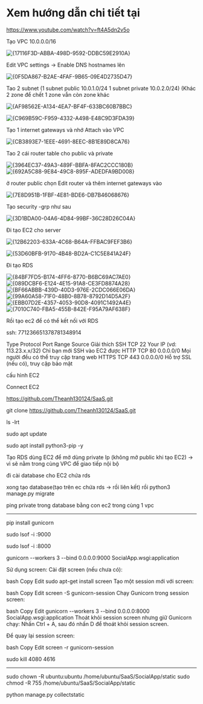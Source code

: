 
<h1>Xem hướng dẫn chi tiết tại</h1>


https://www.youtube.com/watch?v=ft4A5dn2v5o

Tạo VPC  10.0.0.0/16  

![{17116F3D-ABBA-498D-9592-DDBC59E2910A}](https://github.com/user-attachments/assets/7f5b276a-3124-4aa2-9f80-1cddb28ab521)

Edit VPC settings -> Enable DNS hostnames lên


![{0F5DA867-B2AE-4FAF-9B65-09E4D2735D47}](https://github.com/user-attachments/assets/883cd6d6-4709-4c45-abc5-de0e9f29d1d5)

Tao 2 subnet (1 subnet public 10.0.1.0/24   1 subnet private 10.0.2.0/24) (Khác 2 zone để chết 1 zone vẫn còn zone khác



![{AF98562E-A134-4EA7-BF4F-633BC60B7BBC}](https://github.com/user-attachments/assets/413a40c8-e8f2-4b45-9803-8046817b8eb7)

![{C969B59C-F959-4332-A498-E48C9D3FDA39}](https://github.com/user-attachments/assets/17420d27-6334-4d9d-abb3-049fadcc4d18)


Tạo 1  internet gateways và nhớ Attach vào VPC

![{CB3893E7-1EEE-4691-8EEC-8B1E89D8CA76}](https://github.com/user-attachments/assets/4993048c-a15b-4ec7-b04c-85f9c9201ab7)




Tao 2 cái router table cho public và private


![{3964EC37-49A3-489F-BBFA-8FAC2CCC180B}](https://github.com/user-attachments/assets/5b8ca8ea-4f92-4eb5-9da4-5127ec925192)
![{692A5C88-9E84-49C8-895F-ADEDFA9BD008}](https://github.com/user-attachments/assets/9a6eabe8-5b67-4a2a-ac75-de1359579395)
 
ở router public chọn Edit router và thêm internet gateways vào

![{7E8D951B-1FBF-4E81-BDE6-DB7B46068676}](https://github.com/user-attachments/assets/a25af19e-817e-4166-a2e2-04cd36e0efc2)

Tạo security -grp như sau 


![{3D1BDA00-04A6-4D84-99BF-36C28D26C04A}](https://github.com/user-attachments/assets/ae952a54-377e-41a6-996e-2454ca7b99e5)

Đi tạo EC2 cho server 

![{12B62203-633A-4C68-B64A-FFBAC9FEF3B6}](https://github.com/user-attachments/assets/4096936b-230a-4bdc-819c-6387f801cdd8)

![{53D60BFB-9170-4B48-BD2A-C1C5E841A24F}](https://github.com/user-attachments/assets/4bab68dc-9c83-423c-adff-5e7bfa515ae4)



Đi tạo RDS

![{84BF7FD5-B174-4FF6-8770-B6BC69AC7AE0}](https://github.com/user-attachments/assets/0ad0b8d3-8bf6-468a-a24d-d6baf8a8649f)
![{089DCBF6-E124-4E15-91A8-CE3FD8874A28}](https://github.com/user-attachments/assets/81890375-512c-40c1-8344-45c7b84c3bab)
![{BF66ABBB-439D-40D3-976E-2CDC066E06DA}](https://github.com/user-attachments/assets/fe5c7155-4e42-4003-8c76-e4ed7f0078be)
![{99A60A58-71F0-48B0-8B78-8792D14D5A2F}](https://github.com/user-attachments/assets/32e860a1-cbb1-4479-8153-ef503fd3f631)
![{EBB07D2E-4357-4053-90D8-4091C1492A4E}](https://github.com/user-attachments/assets/e8e978f9-e303-4783-acfd-bd19b7bfd9f2)
![{7010C740-FBA5-455B-842E-F95A79AF638F}](https://github.com/user-attachments/assets/9d2e49b7-3a80-4daa-884e-4fba66cd0b83)


Rồi tạo ec2 để có thể kết nối với RDS



































ssh: 771236651378781348914







Type
Protocol
Port Range
Source
Giải thích
SSH
TCP
22
Your IP (vd: 113.23.x.x/32)
Chỉ bạn mới SSH vào EC2 được
HTTP
TCP
80
0.0.0.0/0
Mọi người đều có thể truy cập trang web
HTTPS
TCP
443
0.0.0.0/0
Hỗ trợ SSL (nếu có), truy cập bảo mật




cấu hình EC2




Connect EC2 

https://github.com/Theanh130124/SaaS.git


git clone https://github.com/Theanh130124/SaaS.git

ls -lrt

sudo apt update

sudo apt install python3-pip -y


Tạo RDS dùng EC2 để mở dùng private Ip (không mở public khi tạo EC2) -> vì sẽ  nằm trong cùng VPC để giao tiếp nội bộ



đi cài database cho EC2 chứa rds  

xong tạo database(tạo trên ec chứa rds -> rồi liên kết) 
rồi python3 manage.py migrate 




ping private trong database bằng con ec2 trong cùng 1 vpc

--------------


pip install gunicorn


sudo lsof -i :9000

sudo lsof -i :8000



gunicorn --workers 3 --bind 0.0.0.0:9000 SocialApp.wsgi:application



Sử dụng screen:
Cài đặt screen (nếu chưa có):

bash
Copy
Edit
sudo apt-get install screen
Tạo một session mới với screen:

bash
Copy
Edit
screen -S gunicorn-session
Chạy Gunicorn trong session screen:

bash
Copy
Edit
gunicorn --workers 3 --bind 0.0.0.0:8000 SocialApp.wsgi:application
Thoát khỏi session screen nhưng giữ Gunicorn chạy:
Nhấn Ctrl + A, sau đó nhấn D để thoát khỏi session screen.

Để quay lại session screen:

bash
Copy
Edit
screen -r gunicorn-session

sudo kill 4080 4616

------------
sudo chown -R ubuntu:ubuntu /home/ubuntu/SaaS/SocialApp/static
sudo chmod -R 755 /home/ubuntu/SaaS/SocialApp/static



python manage.py collectstatic

